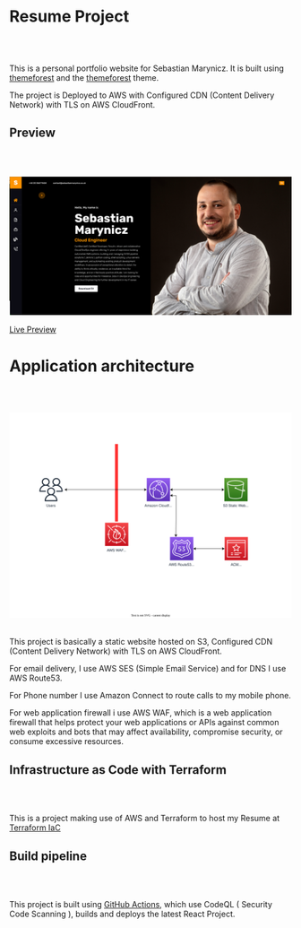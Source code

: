 # Resume Project 
<br />
<br />

This is a personal portfolio website for Sebastian Marynicz. It is built using [themeforest](https://themeforest.net/) and the [themeforest](https://themeforest.net/item/nairo-react-personal-portfolio-template/33404455) theme.

The project is Deployed to AWS with Configured CDN (Content Delivery Network) with TLS on AWS CloudFront. 


## Preview
<br />
<br />

![Preview](public/img/preview/preview.png)

[Live Preview](https://www.sebastianmarynicz.co.uk/)


# Application architecture
<br />
<br />

![Diagram](public/img/portfolio/resume-diagram.svg)
<br />
<br />



This project is basically a static website hosted on S3, Configured CDN (Content Delivery Network) with TLS on AWS CloudFront.
<br />

For email delivery, I use AWS SES (Simple Email Service) and for DNS I use AWS Route53.
<br />

For Phone number I use Amazon Connect to route calls to my mobile phone.
<br />

For web application firewall i use AWS WAF, which is a web application firewall that helps protect your web applications or APIs against common web exploits and bots that may affect availability, compromise security, or consume excessive resources.


## Infrastructure as Code with Terraform
<br />
<br />

This is a project making use of AWS and Terraform to host my Resume at [Terraform IaC](https://github.com/TrinityWeaver/tf-resume-project)


## Build pipeline
<br />
<br />

This project is built using [GitHub Actions](https://github.com/TrinityWeaver/resume-project/actions), which use CodeQL ( Security Code Scanning ), builds and deploys the latest React Project.
